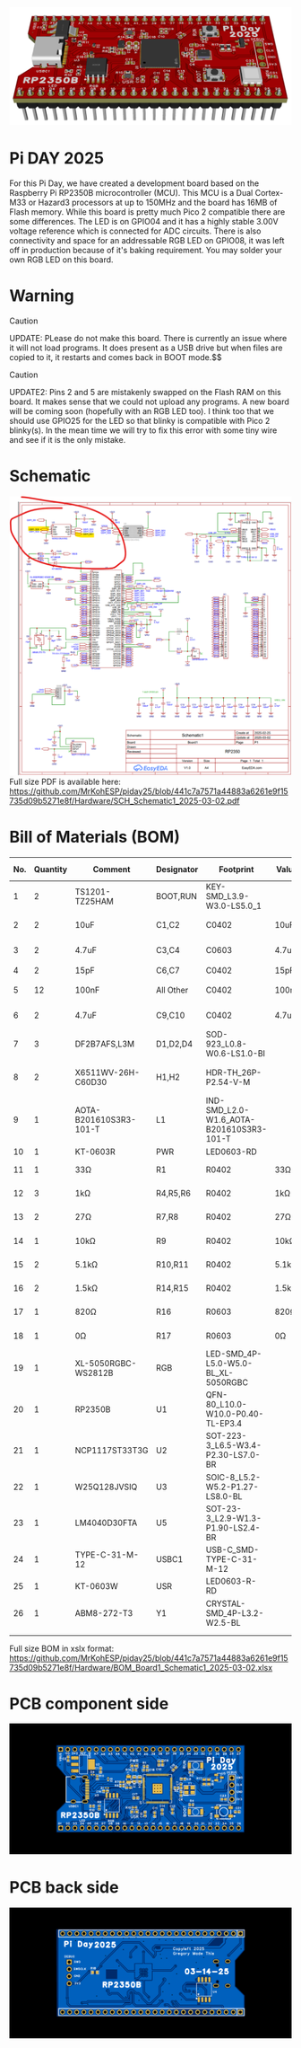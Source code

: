 ![](https://github.com/MrKohESP/piday25/blob/5b20a6e6c4fbf412ede0f5826ad5f6908304fdba/3D_PCB1_2025-03-11.png)
# Pi DAY 2025
For this Pi Day, we have created a development board based on the Raspberry Pi RP2350B microcontroller (MCU).
This MCU is a Dual Cortex-M33 or Hazard3 processors at up to 150MHz and the board has 16MB of Flash memory.
While this board is pretty much Pico 2 compatible there are some differences.  The LED is on GPIO04 and it has a highly stable 3.00V voltage reference which is connected for ADC circuits.
There is also connectivity and space for an addressable RGB LED on GPIO08, it was left off in production because of it's baking requirement.  You may solder your own RGB LED on this board.

# Warning

>[!CAUTION]
>UPDATE: PLease do not make this board.  There is currently an issue where it will not load programs.  It does present as a USB drive but when files are copied to it, it restarts and comes back in BOOT mode.$$

>[!CAUTION]
>UPDATE2: Pins 2 and 5 are mistakenly swapped on the Flash RAM on this board.  It makes sense that we could not upload any programs. A new board will be coming soon (hopefully with an RGB LED too).  I think too that we should use GPIO25 for the LED so that blinky is compatible with Pico 2 blinky(s).  In the mean time we will try to fix this error with some tiny wire and see if it is the only mistake.

# Schematic
![Schematic](https://github.com/MrKohESP/piday25/blob/9f478729204b799b942757d8fb7b606811b21294/Screenshot%202025-03-11%20141103.png)
Full size PDF is available here: https://github.com/MrKohESP/piday25/blob/441c7a7571a44883a6261e9f15735d09b5271e8f/Hardware/SCH_Schematic1_2025-03-02.pdf

# Bill of Materials (BOM)

| **No.** | **Quantity** | **Comment**            | **Designator**                                 | **Footprint**                            | **Value** | **Manufacturer Part**  | **Manufacturer**     | **Supplier Part** | **Primary Category**              | **Pin Count** |
|---------|--------------|------------------------|------------------------------------------------|------------------------------------------|-----------|------------------------|----------------------|-------------------|-----------------------------------|---------------|
| 1       | 2            | TS1201-TZ25HAM         | BOOT,RUN                                       | KEY-SMD_L3.9-W3.0-LS5.0_1                |           | TS1201-TZ25HAM         | BXCONN(宝讯)           | C36936654         | Switches                          | 2             |
| 2       | 2            | 10uF                   | C1,C2                                          | C0402                                    | 10uF      | CL05A106MQ5NUNC        | SAMSUNG(三星)          | C15525            | Capacitors                        | 2             |
| 3       | 2            | 4.7uF                  | C3,C4                                          | C0603                                    | 4.7uF     | CL10A475KO8NNNC        | SAMSUNG(三星)          | C19666            | Capacitors                        | 2             |
| 4       | 2            | 15pF                   | C6,C7                                          | C0402                                    | 15pF      | 0402CG150J500NT        | FH(风华)               | C1548             | Capacitors                        | 2             |
| 5       | 12           | 100nF                  | All Other | C0402                                    | 100nF     | CL05B104KO5NNNC        | SAMSUNG(三星)          | C1525             | Capacitors                        | 2             |
| 6       | 2            | 4.7uF                  | C9,C10                                         | C0402                                    | 4.7uF     | CL05A475MP5NRNC        | SAMSUNG(三星)          | C23733            | Capacitors                        | 2             |
| 7       | 3            | DF2B7AFS,L3M           | D1,D2,D4                                       | SOD-923_L0.8-W0.6-LS1.0-BI               |           | DF2B7AFS,L3M           | TOSHIBA(东芝)          | C1972965          | Circuit Protection                | 2             |
| 8       | 2            | X6511WV-26H-C60D30     | H1,H2                                          | HDR-TH_26P-P2.54-V-M                     |           | X6511WV-26H-C60D30     | XKB Connection(中国星坤) | C725958           | Connectors                        | 26            |
| 9       | 1            | AOTA-B201610S3R3-101-T | L1                                             | IND-SMD_L2.0-W1.6_AOTA-B201610S3R3-101-T |           | AOTA-B201610S3R3-101-T | ABRACON              | C42411119         | Inductors, Coils, Chokes          | 2             |
| 10      | 1            | KT-0603R               | PWR                                            | LED0603-RD                               |           | KT-0603R               | KENTO                | C2286             | Optoelectronics                   | 2             |
| 11      | 1            | 33Ω                    | R1                                             | R0402                                    | 33Ω       | 0402WGF330JTCE         | UNI-ROYAL(厚声)        | C25105            | Resistors                         | 2             |
| 12      | 3            | 1kΩ                    | R4,R5,R6                                       | R0402                                    | 1kΩ       | 0402WGF1001TCE         | UNI-ROYAL(厚声)        | C11702            | Resistors                         | 2             |
| 13      | 2            | 27Ω                    | R7,R8                                          | R0402                                    | 27Ω       | 0402WGF270JTCE         | UNI-ROYAL(厚声)        | C25100            | Resistors                         | 2             |
| 14      | 1            | 10kΩ                   | R9                                             | R0402                                    | 10kΩ      | 0402WGF1002TCE         | UNI-ROYAL(厚声)        | C25744            | Resistors                         | 2             |
| 15      | 2            | 5.1kΩ                  | R10,R11                                        | R0402                                    | 5.1kΩ     | 0402WGF5101TCE         | UNI-ROYAL(厚声)        | C25905            | Resistors                         | 2             |
| 16      | 2            | 1.5kΩ                  | R14,R15                                        | R0402                                    | 1.5kΩ     | 0402WGF1501TCE         | UNI-ROYAL(厚声)        | C25867            | Resistors                         | 2             |
| 17      | 1            | 820Ω                   | R16                                            | R0603                                    | 820Ω      | 0603WAF8200T5E         | UNI-ROYAL(厚声)        | C23253            | Resistors                         | 2             |
| 18      | 1            | 0Ω                     | R17                                            | R0603                                    | 0Ω        | 0603WAF0000T5E         | UNI-ROYAL(厚声)        | C21189            | Resistors                         | 2             |
| 19      | 1            | XL-5050RGBC-WS2812B    | RGB                                            | LED-SMD_4P-L5.0-W5.0-BL_XL-5050RGBC      |           | XL-5050RGBC-WS2812B    | XINGLIGHT(成兴光)       | C2843785          | Optoelectronics                   | 4             |
| 20      | 1            | RP2350B                | U1                                             | QFN-80_L10.0-W10.0-P0.40-TL-EP3.4        |           | RP2350B                | Raspberry Pi(树莓派)    | C42415655         | Embedded Processors & Controllers | 81            |
| 21      | 1            | NCP1117ST33T3G         | U2                                             | SOT-223-3_L6.5-W3.4-P2.30-LS7.0-BR       |           | NCP1117ST33T3G         | onsemi(安森美)          | C26537            | Power Management (PMIC)           | 4             |
| 22      | 1            | W25Q128JVSIQ           | U3                                             | SOIC-8_L5.2-W5.2-P1.27-LS8.0-BL          |           | W25Q128JVSIQ           | WINBOND(华邦)          | C97521            | Memory                            | 8             |
| 23      | 1            | LM4040D30FTA           | U5                                             | SOT-23-3_L2.9-W1.3-P1.90-LS2.4-BR        |           | LM4040D30FTA           | DIODES(美台)           | C460726           | Power Management (PMIC)           | 3             |
| 24      | 1            | TYPE-C-31-M-12         | USBC1                                          | USB-C_SMD-TYPE-C-31-M-12                 |           | TYPE-C-31-M-12         | 韩国韩荣                 | C165948           | Connectors                        | 20            |
| 25      | 1            | KT-0603W               | USR                                            | LED0603-R-RD                             |           | KT-0603W               | KENTO                | C2290             | Optoelectronics                   | 2             |
| 26      | 1            | ABM8-272-T3            | Y1                                             | CRYSTAL-SMD_4P-L3.2-W2.5-BL              |           | ABM8-272-T3            | ABRACON              | C20625731         | Crystals, Oscillators, Resonators | 4             |
|         |              |                        |                                                |                                          |           |                        |                      |                   |                                   |               |
|         |              |                        |                                                |                                          |           |                        |                      |                   |                                   |               |

Full size BOM in xslx format: https://github.com/MrKohESP/piday25/blob/441c7a7571a44883a6261e9f15735d09b5271e8f/Hardware/BOM_Board1_Schematic1_2025-03-02.xlsx 

# PCB component side
![PCBF](https://github.com/MrKohESP/piday25/blob/441c7a7571a44883a6261e9f15735d09b5271e8f/Hardware/2D_PCB1_2025-03-02%20(1).png)

# PCB back side
![PCBB](https://github.com/MrKohESP/piday25/blob/441c7a7571a44883a6261e9f15735d09b5271e8f/Hardware/2D_PCB1_2025-03-02.png)
